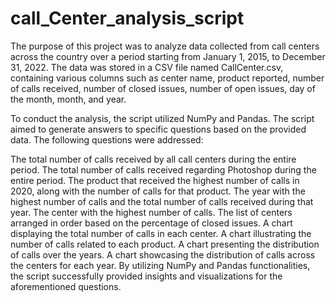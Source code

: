 # call_Center_analysis_script
The purpose of this project was to analyze data collected from call centers across the country over a period starting from January 1, 2015, to December 31, 2022. The data was stored in a CSV file named CallCenter.csv, containing various columns such as center name, product reported, number of calls received, number of closed issues, number of open issues, day of the month, month, and year.

To conduct the analysis, the script utilized NumPy and Pandas. The script aimed to generate answers to specific questions based on the provided data. The following questions were addressed:

The total number of calls received by all call centers during the entire period.
The total number of calls received regarding Photoshop during the entire period.
The product that received the highest number of calls in 2020, along with the number of calls for that product.
The year with the highest number of calls and the total number of calls received during that year.
The center with the highest number of calls.
The list of centers arranged in order based on the percentage of closed issues.
A chart displaying the total number of calls in each center.
A chart illustrating the number of calls related to each product.
A chart presenting the distribution of calls over the years.
A chart showcasing the distribution of calls across the centers for each year.
By utilizing NumPy and Pandas functionalities, the script successfully provided insights and visualizations for the aforementioned questions.
